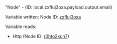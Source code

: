 "Node" - (ID: local.zxfluj3oxa.payload.output.email)

Variable written:
Node ID: [zxfluj3oxa](../nodes/zxfluj3oxa.md)

Variable reads:
* Http (Node ID: [r0hto2xun7](../nodes/r0hto2xun7.md))
